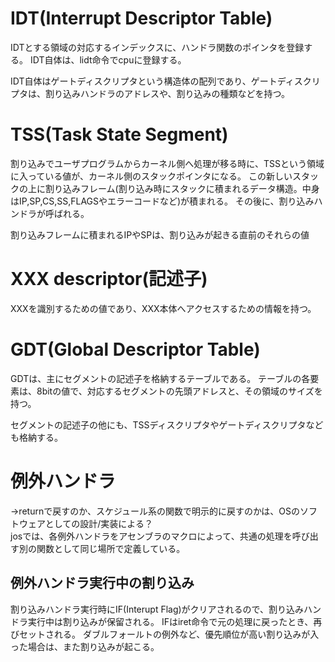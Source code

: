 # IDT(Interrupt Descriptor Table)
IDTとする領域の対応するインデックスに、ハンドラ関数のポインタを登録する。
IDT自体は、lidt命令でcpuに登録する。

IDT自体はゲートディスクリプタという構造体の配列であり、ゲートディスクリプタは、割り込みハンドラのアドレスや、割り込みの種類などを持つ。

# TSS(Task State Segment)
割り込みでユーザプログラムからカーネル側へ処理が移る時に、TSSという領域に入っている値が、カーネル側のスタックポインタになる。
この新しいスタックの上に割り込みフレーム(割り込み時にスタックに積まれるデータ構造。中身はIP,SP,CS,SS,FLAGSやエラーコードなど)が積まれる。
その後に、割り込みハンドラが呼ばれる。

割り込みフレームに積まれるIPやSPは、割り込みが起きる直前のそれらの値

# XXX descriptor(記述子)
XXXを識別するための値であり、XXX本体へアクセスするための情報を持つ。

# GDT(Global Descriptor Table)
GDTは、主にセグメントの記述子を格納するテーブルである。
テーブルの各要素は、8bitの値で、対応するセグメントの先頭アドレスと、その領域のサイズを持つ。

セグメントの記述子の他にも、TSSディスクリプタやゲートディスクリプタなども格納する。

# 例外ハンドラ
->returnで戻すのか、スケジュール系の関数で明示的に戻すのかは、OSのソフトウェアとしての設計/実装による？
<br>
josでは、各例外ハンドラをアセンブラのマクロによって、共通の処理を呼び出す別の関数として同じ場所で定義している。

## 例外ハンドラ実行中の割り込み
割り込みハンドラ実行時にIF(Interupt Flag)がクリアされるので、割り込みハンドラ実行中は割り込みが保留される。
IFはiret命令で元の処理に戻ったとき、再びセットされる。
ダブルフォールトの例外など、優先順位が高い割り込みが入った場合は、また割り込みが起こる。